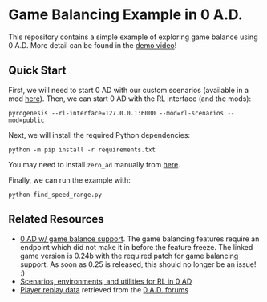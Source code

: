 # Game Balancing Example in 0 A.D.
This repository contains a simple example of exploring game balance using 0 A.D. More detail can be found in the [demo video](https://youtu.be/zAAXbTYPNcM)!

## Quick Start
First, we will need to start 0 AD with our custom scenarios (available in a mod [here](https://github.com/brollb/zero_ad_rl)). Then, we can start 0 AD with the RL interface (and the mods):
```
pyrogenesis --rl-interface=127.0.0.1:6000 --mod=rl-scenarios --mod=public
```

Next, we will install the required Python dependencies:
```
python -m pip install -r requirements.txt
```
You may need to install `zero_ad` manually from [here](https://github.com/brollb/0ad/tree/main/source/tools/rlclient/python).

Finally, we can run the example with:
```
python find_speed_range.py
```

## Related Resources
- [0 AD w/ game balance support](https://github.com/brollb/0ad). The game balancing features require an endpoint which did not make it in before the feature freeze. The linked game version is 0.24b with the required patch for game balancing support. As soon as 0.25 is released, this should no longer be an issue! :)
- [Scenarios, environments, and utilities for RL in 0 AD](https://github.com/brollb/zero_ad_rl)
- [Player replay data](https://drive.google.com/file/d/1lzQkUi9HFKWcbp-6L6MVynhEOnasTAZa/view?usp=sharing) retrieved from the [0 A.D. forums](https://wildfiregames.com/forum/topic/25610-public-domain-dataset-for-machine-learning/)
